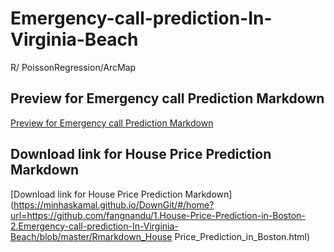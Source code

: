 # Emergency-call-prediction-In-Virginia-Beach
R/ PoissonRegression/ArcMap

## Preview for Emergency call Prediction Markdown
[Preview for Emergency call Prediction Markdown](http://htmlpreview.github.io/?https://github.com/fangnandu/Emergency-call-prediction-In-Virginia-Beach/blob/master/r-markdownforemergencycalls.html)


## Download link for House Price Prediction Markdown
[Download link for House Price Prediction Markdown](https://minhaskamal.github.io/DownGit/#/home?url=https://github.com/fangnandu/1.House-Price-Prediction-in-Boston-2.Emergency-call-prediction-In-Virginia-Beach/blob/master/Rmarkdown_House Price_Prediction_in_Boston.html)


